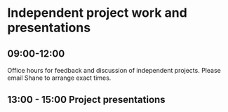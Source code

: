 # Independent project work and presentations

## 09:00-12:00
Office hours for feedback and discussion of independent projects. Please
email Shane to arrange exact times.

## 13:00 - 15:00 Project presentations